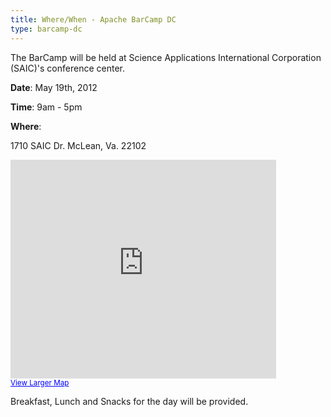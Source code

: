 ```yaml
---
title: Where/When - Apache BarCamp DC
type: barcamp-dc
---
```


The BarCamp will be held at Science Applications International Corporation (SAIC)'s 
conference center.

**Date**: May 19th, 2012 

**Time**: 9am - 5pm

**Where**:

1710 SAIC Dr.
McLean, Va. 22102

<iframe width="425" height="350" frameborder="0" scrolling="no" marginheight="0" marginwidth="0" src="https://maps.google.com/maps?f=q&amp;source=s_q&amp;hl=en&amp;geocode=&amp;q=1710+Saic+Drive,+McLean,+VA&amp;aq=0&amp;oq=1710+SAIC+D&amp;sll=37.0625,-95.677068&amp;sspn=54.357317,62.050781&amp;ie=UTF8&amp;hq=&amp;hnear=1710+Saic+Dr,+McLean,+Virginia+22102&amp;t=m&amp;z=14&amp;iwloc=A&amp;output=embed"></iframe><br /><small><a href="https://maps.google.com/maps?f=q&amp;source=embed&amp;hl=en&amp;geocode=&amp;q=1710+Saic+Drive,+McLean,+VA&amp;aq=0&amp;oq=1710+SAIC+D&amp;sll=37.0625,-95.677068&amp;sspn=54.357317,62.050781&amp;ie=UTF8&amp;hq=&amp;hnear=1710+Saic+Dr,+McLean,+Virginia+22102&amp;t=m&amp;z=14&amp;iwloc=A" style="color:#0000FF;text-align:left">View Larger Map</a></small>

Breakfast, Lunch and Snacks for the day will be provided.
